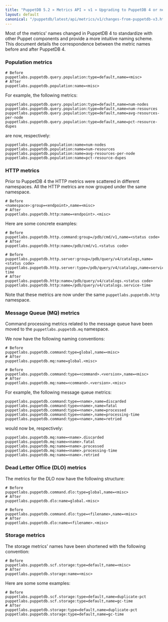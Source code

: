 ```yaml
---
title: "PuppetDB 5.2 » Metrics API » v1 » Upgrading to PuppetDB 4 or newer"
layout: default
canonical: "/puppetdb/latest/api/metrics/v1/changes-from-puppetdb-v3.html"
---
```


Most of the metrics' names changed in PuppetDB 4 to standardize with other
Puppet components and provide a more intuitive naming scheme. This document
details the correspondence between the metric names before and after PuppetDB
4.

### Population metrics

```
# Before
puppetlabs.puppetdb.query.population:type=default,name=<misc>
# After
puppetlabs.puppetdb.population:name=<misc>
```

For example, the following metrics:

```
puppetlabs.puppetdb.query.population:type=default,name=num-nodes
puppetlabs.puppetdb.query.population:type=default,name=num-resources
puppetlabs.puppetdb.query.population:type=default,name=avg-resources-per-node
puppetlabs.puppetdb.query.population:type=default,name=pct-resource-dupes
```

are now, respectively:

```
puppetlabs.puppetdb.population:name=num-nodes
puppetlabs.puppetdb.population:name=num-resources
puppetlabs.puppetdb.population:name=avg-resources-per-node
puppetlabs.puppetdb.population:name=pct-resource-dupes
```

### HTTP metrics

Prior to PuppetDB 4 the HTTP metrics were scattered in different namespaces. All
the HTTP metrics are now grouped under the same namespace.

```
# Before
<namespace>:group=<endpoint>,name=<misc>
# After
puppetlabs.puppetdb.http:name=<endpoint>.<misc>
```

Here are some concrete examples:

```
# Before
puppetlabs.puppetdb.http.command:group=/pdb/cmd/v1,name=<status code>
# After
puppetlabs.puppetdb.http:name=/pdb/cmd/v1.<status code>
```

```
# Before
puppetlabs.puppetdb.http.server:group=/pdb/query/v4/catalogs,name=<status code>
puppetlabs.puppetdb.http.server:type=/pdb/query/v4/catalogs,name=service-time
# After
puppetlabs.puppetdb.http:name=/pdb/query/v4/catalogs.<status code>
puppetlabs.puppetdb.http:name=/pdb/query/v4/catalogs.service-time
```

Note that these metrics are now under the same `puppetlabs.puppetdb.http`
namespace.

### Message Queue (MQ) metrics

Command processing metrics related to the message queue
have been moved to the `puppetlabs.puppetdb.mq` namespace.

We now have the following naming conventions:

```
# Before
puppetlabs.puppetdb.command:type=global,name=<misc>
# After
puppetlabs.puppetdb.mq:name=global.<misc>
```

```
# Before
puppetlabs.puppetdb.command:type=<command>.<version>,name=<misc>
# After
puppetlabs.puppetdb.mq:name=<command>.<version>.<misc>
```

For example, the following message queue metrics:

```
puppetlabs.puppetdb.command:type=<name>,name=discarded
puppetlabs.puppetdb.command:type=<name>,name=fatal
puppetlabs.puppetdb.command:type=<name>,name=processed
puppetlabs.puppetdb.command:type=<name>,name=processing-time
puppetlabs.puppetdb.command:type=<name>,name=retried
```

would now be, respectively:

```
puppetlabs.puppetdb.mq:name=<name>.discarded
puppetlabs.puppetdb.mq:name=<name>.fatal
puppetlabs.puppetdb.mq:name=<name>.processed
puppetlabs.puppetdb.mq:name=<name>.processing-time
puppetlabs.puppetdb.mq:name=<name>.retried
```

### Dead Letter Office (DLO) metrics

The metrics for the DLO now have the following structure:

```
# Before
puppetlabs.puppetdb.command.dlo:type=global,name=<misc>
# After
puppetlabs.puppetdb.dlo:name=global.<misc>
```

```
# Before
puppetlabs.puppetdb.command.dlo:type=<filename>,name=<misc>
# After
puppetlabs.puppetdb.dlo:name=<filename>.<misc>
```

### Storage metrics

The storage metrics' names have been shortened with the following convention:

```
# Before
puppetlabs.puppetdb.scf.storage:type=default,name=<misc>
# After
puppetlabs.puppetdb.storage:name=<misc>
```

Here are some some examples:

```
# Before
puppetlabs.puppetdb.scf.storage:type=default,name=duplicate-pct
puppetlabs.puppetdb.scf.storage:type=default,name=gc-time
# After
puppetlabs.puppetdb.storage:type=default,name=duplicate-pct
puppetlabs.puppetdb.storage:type=default,name=gc-time
```
